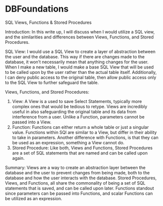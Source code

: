 # DBFoundations

SQL Views, Functions & Stored Procedures

Introduction: 
In this write up, I will discuss when I would utilize a SQL view, and the similarities and differences between Views, Functions, and Stored Procedures.

SQL View:
I would use a SQL View to create a layer of abstraction between the user and the database. This way if there are changes made to the database, it won’t necessarily mean that anything changes for the user. When I make a new table, I would make a base SQL View that will be used to be called upon by the user rather than the actual table itself. Additionally, I can deny public access to the original table, then allow public access only to the SQL View to further safeguard the table.

Views, Functions, and Stored Procedures:
1.	View: A View is a used to save Select Statements, typically more complex ones that would be tedious to retype. Views are incredibly useful in also safeguarding the original table and its data from interference from a user. Unlike a Function, parameters cannot be passed into a View. 
2.	Function: Functions can either return a whole table or just a singular value. Functions within SQl are similar to a View, but differ in their ability to take in parameters. Another difference with Functions, is that they can be used as an expression, something a View cannot do. 
3.	Stored Procedure: Like both, Views and Functions, Stored Procedures are a set of SQL statements that are named and can be called upon again.  

Summary:
Views are a way to create an abstraction layer between the database and the user to prevent changes from being made, both to the database and how the user interacts with the database. Stored Procedures, Views, and Functions, all share the commonality of being a set of SQL statements that is saved, and can be called upon later. Functions standout since parameters can be passed into Functions, and scalar Functions can be utilized as an expression. 
